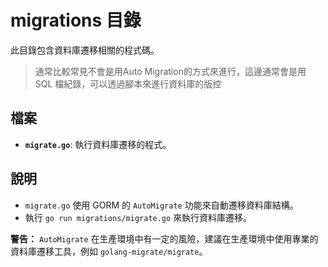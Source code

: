 # migrations 目錄

此目錄包含資料庫遷移相關的程式碼。

> 通常比較常見不會是用Auto Migration的方式來進行，這邊通常會是用 SQL 檔紀錄，可以透過腳本來進行資料庫的版控

## 檔案

*   **`migrate.go`**: 執行資料庫遷移的程式。

## 說明

*   `migrate.go` 使用 GORM 的 `AutoMigrate` 功能來自動遷移資料庫結構。
*   執行 `go run migrations/migrate.go` 來執行資料庫遷移。

**警告：** `AutoMigrate` 在生產環境中有一定的風險，建議在生產環境中使用專業的資料庫遷移工具，例如 `golang-migrate/migrate`。
